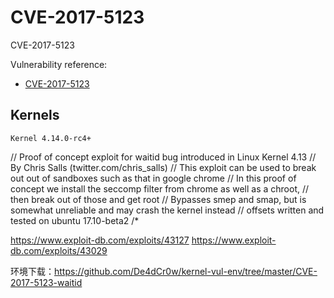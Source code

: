 # CVE-2017-5123

CVE-2017-5123

Vulnerability reference:
 * [CVE-2017-5123](https://cve.mitre.org/cgi-bin/cvename.cgi?name=CVE-2017-5123)  

## Kernels
```
Kernel 4.14.0-rc4+
```   
// Proof of concept exploit for waitid bug introduced in Linux Kernel 4.13
// By Chris Salls  (twitter.com/chris_salls)
// This exploit can be used to break out out of sandboxes such as that in google chrome
// In this proof of concept we install the seccomp filter from chrome as well as a chroot,
// then break out of those and get root
// Bypasses smep and smap, but is somewhat unreliable and may crash the kernel instead
// offsets written and tested on ubuntu 17.10-beta2
/*

https://www.exploit-db.com/exploits/43127
https://www.exploit-db.com/exploits/43029

环境下载：https://github.com/De4dCr0w/kernel-vul-env/tree/master/CVE-2017-5123-waitid